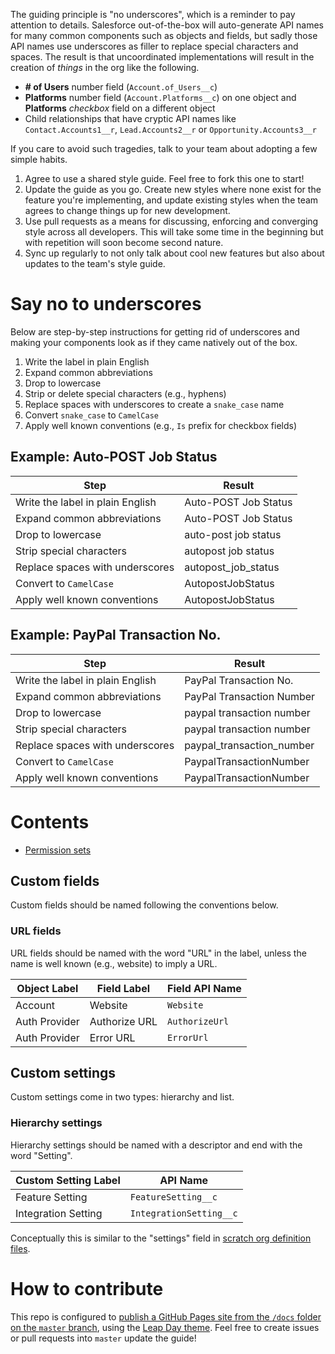 The guiding principle is "no underscores", which is a reminder to pay attention
to details. Salesforce out-of-the-box will auto-generate API names for many
common components such as objects and fields, but sadly those API names use
underscores as filler to replace special characters and spaces. The result is
that uncoordinated implementations will result in the creation of _things_
in the org like the following.

* **# of Users** number field (`Account.of_Users__c`)
* **Platforms** number field (`Account.Platforms__c`) on one object and 
  **Platforms** _checkbox_ field on a different object
* Child relationships that have cryptic API names like `Contact.Accounts1__r`,
  `Lead.Accounts2__r` or `Opportunity.Accounts3__r`

If you care to avoid such tragedies, talk to your team about adopting
a few simple habits.

1. Agree to use a shared style guide. Feel free to fork this one to start!
2. Update the guide as you go. Create new styles where none exist
   for the feature you're implementing, and update existing styles when
   the team agrees to change things up for new development.
3. Use pull requests as a means for discussing, enforcing and converging
   style across all developers. This will take some time in the beginning
   but with repetition will soon become second nature.
4. Sync up regularly to not only talk about cool new features but also about
   updates to the team's style guide.

# Say no to underscores

Below are step-by-step instructions for getting rid of underscores and making
your components look as if they came natively out of the box.

1. Write the label in plain English
2. Expand common abbreviations
3. Drop to lowercase
4. Strip or delete special characters (e.g., hyphens)
5. Replace spaces with underscores to create a `snake_case` name
6. Convert `snake_case` to `CamelCase`
7. Apply well known conventions (e.g., `Is` prefix for checkbox fields)

## Example: Auto-POST Job Status

Step | Result
---- | ------
Write the label in plain English | Auto-POST Job Status
Expand common abbreviations | Auto-POST Job Status
Drop to lowercase | auto-post job status
Strip special characters | autopost job status
Replace spaces with underscores | autopost_job_status
Convert to `CamelCase` | AutopostJobStatus
Apply well known conventions | AutopostJobStatus

## Example: PayPal Transaction No.

Step | Result
---- | ------
Write the label in plain English | PayPal Transaction No.
Expand common abbreviations | PayPal Transaction Number
Drop to lowercase | paypal transaction number
Strip special characters | paypal transaction number
Replace spaces with underscores | paypal_transaction_number
Convert to `CamelCase` | PaypalTransactionNumber
Apply well known conventions | PaypalTransactionNumber

# Contents

* [Permission sets](./permissionsets.html)

## Custom fields

Custom fields should be named following the conventions below.

### URL fields

URL fields should be named with the word "URL" in the label,
unless the name is well known (e.g., website) to imply a URL.

Object Label  | Field Label   | Field API Name
------------- | ------------- | --------------
Account       | Website       | `Website`
Auth Provider | Authorize URL | `AuthorizeUrl`
Auth Provider | Error URL     | `ErrorUrl`

## Custom settings

Custom settings come in two types: hierarchy and list.

### Hierarchy settings

Hierarchy settings should be named with a descriptor
and end with the word "Setting".

Custom Setting Label | API Name
-------------------- | -----------------------
Feature Setting      | `FeatureSetting__c`
Integration Setting  | `IntegrationSetting__c`

Conceptually this is similar to the "settings" field
in [scratch org definition files][3].

# How to contribute

This repo is configured to [publish a GitHub Pages site from the `/docs` folder 
on the `master` branch][1], using the [Leap Day theme][2].
Feel free to create issues or pull requests into `master` update the guide!

[1]: https://help.github.com/en/articles/configuring-a-publishing-source-for-github-pages#publishing-your-github-pages-site-from-a-docs-folder-on-your-master-branch
[2]: https://github.com/pages-themes/leap-day
[3]: https://developer.salesforce.com/docs/atlas.en-us.sfdx_dev.meta/sfdx_dev/sfdx_dev_scratch_orgs_def_file_config_values.htm
